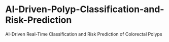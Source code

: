 # AI-Driven-Polyp-Classification-and-Risk-Prediction
AI-Driven Real-Time Classification and Risk Prediction of Colorectal Polyps

